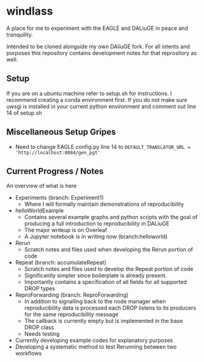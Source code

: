 # windlass
A place for me to experiment with the EAGLE and DALiuGE in peace and tranquility.

Intended to be cloned alongside my own DAliuGE fork. For all intents and purposes this repository contains development
notes for that reprository as well. 

## Setup
If you are on a ubuntu machine refer to setup.sh for instructions.
I recommend creating a conda environment first. 
If you do not make sure uwsgi is installed in your current python environment and comment out line 14 of setup.sh

## Miscellaneous Setup Gripes
- Need to change EAGLE config.py line 14 to `DEFAULT_TRANSLATOR_URL = 'http://localhost:8084/gen_pgt'`

## Current Progress / Notes
An overview of what is here
- Experiments (branch: Experiment1)
  - Where I will formally maintain demonstrations of reproducibility 
- helloWorldExample 
  - Contains several example graphs and python scripts with the goal of producing a full introduction to reproducibility
  in DALiuGE
  - The major writeup is on Overleaf
  - A Jupyter notebook is in writing now (branch:helloworld)
- Rerun
  - Scratch notes and files used when developing the Rerun portion of code
- Repeat (branch: accumulateRepeat)
  - Scratch notes and files used to develop the Repeat portion of code
  - Significantly simpler since boilerplate is already present.
  - Importantly contains a specification of all fields for all supported DROP types
- ReproForwarding (branch: ReproForwarding)
  - In addition to signalling back to the node manager when reproducibility data is processed each DROP listens to its
  producers for the same reproducibility message
  - The callback is currently empty but is implemented in the base DROP class
  - Needs testing 
- Currently developing example codes for explanatory purposes
- Developing a systematic method to test Rerunning between two workflows